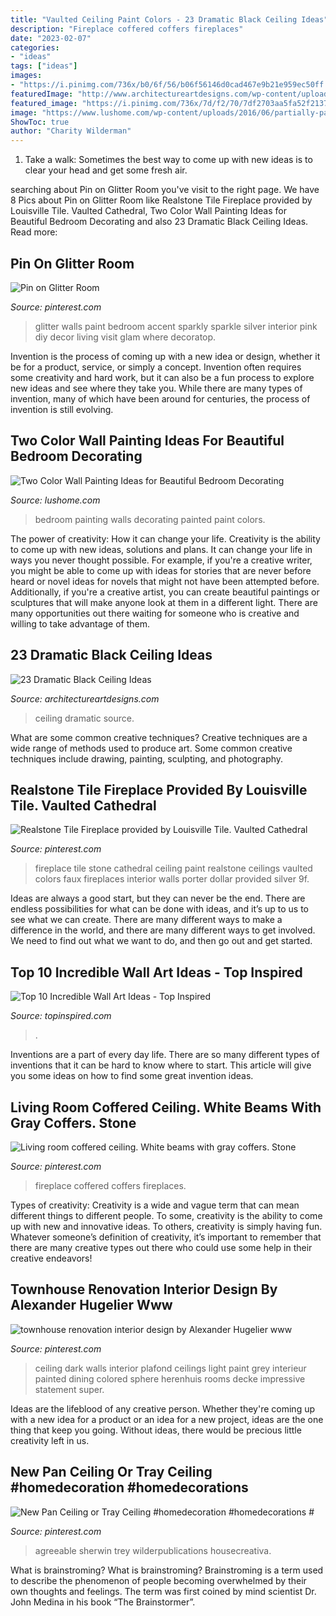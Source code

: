 ```yaml
---
title: "Vaulted Ceiling Paint Colors - 23 Dramatic Black Ceiling Ideas"
description: "Fireplace coffered coffers fireplaces"
date: "2023-02-07"
categories:
- "ideas"
tags: ["ideas"]
images:
- "https://i.pinimg.com/736x/b0/6f/56/b06f56146d0cad467e9b21e959ec50ff.jpg"
featuredImage: "http://www.architectureartdesigns.com/wp-content/uploads/2013/11/1318.jpg"
featured_image: "https://i.pinimg.com/736x/7d/f2/70/7df2703aa5fa52f2137432012d5ee9cb--colored-ceiling-dark-ceiling.jpg"
image: "https://www.lushome.com/wp-content/uploads/2016/06/partially-painted-walls-bedroom-decorating-ideas-10.jpg"
ShowToc: true
author: "Charity Wilderman"
---
```



1. Take a walk: Sometimes the best way to come up with new ideas is to clear your head and get some fresh air.

	

		
searching about Pin on Glitter Room you've visit to the right page. We have 8 Pics about Pin on Glitter Room like Realstone Tile Fireplace provided by Louisville Tile. Vaulted Cathedral, Two Color Wall Painting Ideas for Beautiful Bedroom Decorating and also 23 Dramatic Black Ceiling Ideas. Read more:
		
    
## Pin On Glitter Room

<img loading=lazy src="https://i.pinimg.com/736x/b0/6f/56/b06f56146d0cad467e9b21e959ec50ff.jpg" onerror="this.onerror=null;this.src='https://tse2.mm.bing.net/th?id=OIP.4Y8NpNRJBAEoI_4CKek54wHaJ4&amp;pid=15.1';" alt="Pin on Glitter Room">

_Source: pinterest.com_

>glitter walls paint bedroom accent sparkly sparkle silver interior pink diy decor living visit glam where decoratop. 

	

Invention is the process of coming up with a new idea or design, whether it be for a product, service, or simply a concept. Invention often requires some creativity and hard work, but it can also be a fun process to explore new ideas and see where they take you. While there are many types of invention, many of which have been around for centuries, the process of invention is still evolving.

    
## Two Color Wall Painting Ideas For Beautiful Bedroom Decorating

<img loading=lazy src="https://www.lushome.com/wp-content/uploads/2016/06/partially-painted-walls-bedroom-decorating-ideas-10.jpg" onerror="this.onerror=null;this.src='https://tse2.mm.bing.net/th?id=OIP.IjqUi1sMOvu3KQyxGgBGsAAAAA&amp;pid=15.1';" alt="Two Color Wall Painting Ideas for Beautiful Bedroom Decorating">

_Source: lushome.com_

>bedroom painting walls decorating painted paint colors. 

	

The power of creativity: How it can change your life.
Creativity is the ability to come up with new ideas, solutions and plans. It can change your life in ways you never thought possible. For example, if you're a creative writer, you might be able to come up with ideas for stories that are never before heard or novel ideas for novels that might not have been attempted before. Additionally, if you're a creative artist, you can create beautiful paintings or sculptures that will make anyone look at them in a different light. There are many opportunities out there waiting for someone who is creative and willing to take advantage of them.

    
## 23 Dramatic Black Ceiling Ideas

<img loading=lazy src="http://www.architectureartdesigns.com/wp-content/uploads/2013/11/1318.jpg" onerror="this.onerror=null;this.src='https://tse4.mm.bing.net/th?id=OIP.EJqR0-B2mHZl89B37q2nugHaKH&amp;pid=15.1';" alt="23 Dramatic Black Ceiling Ideas">

_Source: architectureartdesigns.com_

>ceiling dramatic source. 

	

What are some common creative techniques?
Creative techniques are a wide range of methods used to produce art. Some common creative techniques include drawing, painting, sculpting, and photography.

    
## Realstone Tile Fireplace Provided By Louisville Tile. Vaulted Cathedral

<img loading=lazy src="https://i.pinimg.com/736x/9f/17/37/9f173750dbfb27cd35e7adc6eb534676--interior-paint-colors-tile-fireplace.jpg" onerror="this.onerror=null;this.src='https://tse4.mm.bing.net/th?id=OIP.hwfI9FKszW_16hQQlEonxgHaJ3&amp;pid=15.1';" alt="Realstone Tile Fireplace provided by Louisville Tile. Vaulted Cathedral">

_Source: pinterest.com_

>fireplace tile stone cathedral ceiling paint realstone ceilings vaulted colors faux fireplaces interior walls porter dollar provided silver 9f. 

	

Ideas are always a good start, but they can never be the end. There are endless possibilities for what can be done with ideas, and it’s up to us to see what we can create. There are many different ways to make a difference in the world, and there are many different ways to get involved. We need to find out what we want to do, and then go out and get started.

    
## Top 10 Incredible Wall Art Ideas - Top Inspired

<img loading=lazy src="https://www.topinspired.com/wp-content/uploads/2013/12/incredible-wall-art-ideas_06.jpg" onerror="this.onerror=null;this.src='https://tse3.mm.bing.net/th?id=OIP.G3LF0wIqUMdxNAJQX-QROAHaLJ&amp;pid=15.1';" alt="Top 10 Incredible Wall Art Ideas - Top Inspired">

_Source: topinspired.com_

>. 

	

Inventions are a part of every day life. There are so many different types of inventions that it can be hard to know where to start. This article will give you some ideas on how to find some great invention ideas.

    
## Living Room Coffered Ceiling. White Beams With Gray Coffers. Stone

<img loading=lazy src="https://i.pinimg.com/736x/6b/2d/9a/6b2d9a76a9619debc83c1a1a4bbad0ce.jpg" onerror="this.onerror=null;this.src='https://tse2.mm.bing.net/th?id=OIP.YAadVhrO59nyiGtK91hCDwHaJ_&amp;pid=15.1';" alt="Living room coffered ceiling. White beams with gray coffers. Stone">

_Source: pinterest.com_

>fireplace coffered coffers fireplaces. 

	

Types of creativity:
Creativity is a wide and vague term that can mean different things to different people. To some, creativity is the ability to come up with new and innovative ideas. To others, creativity is simply having fun. Whatever someone’s definition of creativity, it’s important to remember that there are many creative types out there who could use some help in their creative endeavors!

    
## Townhouse Renovation Interior Design By Alexander Hugelier Www

<img loading=lazy src="https://i.pinimg.com/736x/7d/f2/70/7df2703aa5fa52f2137432012d5ee9cb--colored-ceiling-dark-ceiling.jpg" onerror="this.onerror=null;this.src='https://tse1.mm.bing.net/th?id=OIP.zp77IXiqsX2PaelFctJp_QHaLG&amp;pid=15.1';" alt="townhouse renovation interior design by Alexander Hugelier www">

_Source: pinterest.com_

>ceiling dark walls interior plafond ceilings light paint grey interieur painted dining colored sphere herenhuis rooms decke impressive statement super. 

	

Ideas are the lifeblood of any creative person. Whether they're coming up with a new idea for a product or an idea for a new project, ideas are the one thing that keep you going. Without ideas, there would be precious little creativity left in us.

    
## New Pan Ceiling Or Tray Ceiling #homedecoration #homedecorations #

<img loading=lazy src="https://i.pinimg.com/736x/43/a4/ea/43a4eac770041e317a95e7084c531552.jpg" onerror="this.onerror=null;this.src='https://tse3.mm.bing.net/th?id=OIP.IuBMh8wgsQ4Zar9HPWRSXQHaJ3&amp;pid=15.1';" alt="New Pan Ceiling or Tray Ceiling #homedecoration #homedecorations #">

_Source: pinterest.com_

>agreeable sherwin trey wilderpublications housecreativa. 

	

What is brainstroming?
What is brainstroming? Brainstroming is a term used to describe the phenomenon of people becoming overwhelmed by their own thoughts and feelings. The term was first coined by mind scientist Dr. John Medina in his book “The Brainstormer”.

